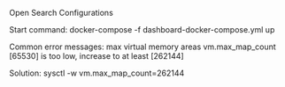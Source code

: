 Open Search Configurations

Start command:
docker-compose -f dashboard-docker-compose.yml up


Common error messages:
max virtual memory areas vm.max_map_count [65530] is too low, increase to at least [262144]

Solution: 
sysctl -w vm.max_map_count=262144
